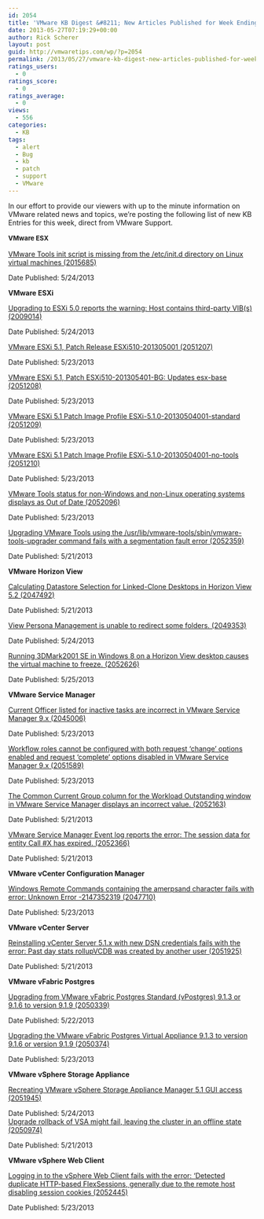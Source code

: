 ```yaml
---
id: 2054
title: 'VMware KB Digest &#8211; New Articles Published for Week Ending 5/25/13'
date: 2013-05-27T07:19:29+00:00
author: Rick Scherer
layout: post
guid: http://vmwaretips.com/wp/?p=2054
permalink: /2013/05/27/vmware-kb-digest-new-articles-published-for-week-ending-52513/
ratings_users:
  - 0
ratings_score:
  - 0
ratings_average:
  - 0
views:
  - 556
categories:
  - KB
tags:
  - alert
  - Bug
  - kb
  - patch
  - support
  - VMware
---
```

In our effort to provide our viewers with up to the minute information on VMware related news and topics, we&#8217;re posting the following list of new KB Entries for this week, direct from VMware Support.

<strong style="font-size: 13px; line-height: 19px;"><!--more-->VMware ESX</strong>

<a href="http://kb.vmware.com/kb/2015685" target="_blank">VMware Tools init script is missing from the /etc/init.d directory on Linux virtual machines (2015685)</a>
  
Date Published: 5/24/2013

**VMware ESXi**
  
<a href="http://kb.vmware.com/kb/2009014" target="_blank">Upgrading to ESXi 5.0 reports the warning: Host contains third-party VIB(s) (2009014)</a>
  
Date Published: 5/24/2013
  
<a href="http://kb.vmware.com/kb/2051207" target="_blank">VMware ESXi 5.1, Patch Release ESXi510-201305001 (2051207)</a>
  
Date Published: 5/23/2013
  
<a href="http://kb.vmware.com/kb/2051208" target="_blank">VMware ESXi 5.1, Patch ESXi510-201305401-BG: Updates esx-base (2051208)</a>
  
Date Published: 5/23/2013
  
<a href="http://kb.vmware.com/kb/2051209" target="_blank">VMware ESXi 5.1 Patch Image Profile ESXi-5.1.0-20130504001-standard (2051209)</a>
  
Date Published: 5/23/2013
  
<a href="http://kb.vmware.com/kb/2051210" target="_blank">VMware ESXi 5.1 Patch Image Profile ESXi-5.1.0-20130504001-no-tools (2051210)</a>
  
Date Published: 5/23/2013
  
<a href="http://kb.vmware.com/kb/2052096" target="_blank">VMware Tools status for non-Windows and non-Linux operating systems displays as Out of Date (2052096)</a>
  
Date Published: 5/23/2013
  
<a href="http://kb.vmware.com/kb/2052359" target="_blank">Upgrading VMware Tools using the /usr/lib/vmware-tools/sbin/vmware-tools-upgrader command fails with a segmentation fault error (2052359)</a>
  
Date Published: 5/21/2013

**VMware Horizon View**
  
<a href="http://kb.vmware.com/kb/2047492" target="_blank">Calculating Datastore Selection for Linked-Clone Desktops in Horizon View 5.2 (2047492)</a>
  
Date Published: 5/21/2013
  
<a href="http://kb.vmware.com/kb/2049353" target="_blank">View Persona Management is unable to redirect some folders. (2049353)</a>
  
Date Published: 5/24/2013
  
<a href="http://kb.vmware.com/kb/2052626" target="_blank">Running 3DMark2001 SE in Windows 8 on a Horizon View desktop causes the virtual machine to freeze. (2052626)</a>
  
Date Published: 5/25/2013

**VMware Service Manager**
  
<a href="http://kb.vmware.com/kb/2045006" target="_blank">Current Officer listed for inactive tasks are incorrect in VMware Service Manager 9.x (2045006)</a>
  
Date Published: 5/23/2013
  
<a href="http://kb.vmware.com/kb/2051589" target="_blank">Workflow roles cannot be configured with both request ‘change’ options enabled and request ‘complete’ options disabled in VMware Service Manager 9.x (2051589)</a>
  
Date Published: 5/23/2013
  
<a href="http://kb.vmware.com/kb/2052163" target="_blank">The Common Current Group column for the Workload Outstanding window in VMware Service Manager displays an incorrect value. (2052163)</a>
  
Date Published: 5/21/2013
  
<a href="http://kb.vmware.com/kb/2052366" target="_blank">VMware Service Manager Event log reports the error: The session data for entity Call #X has expired. (2052366)</a>
  
Date Published: 5/21/2013

**VMware vCenter Configuration Manager**
  
<a href="http://kb.vmware.com/kb/2047710" target="_blank">Windows Remote Commands containing the amerpsand character fails with error: Unknown Error -2147352319 (2047710)</a>
  
Date Published: 5/23/2013

**VMware vCenter Server**
  
<a href="http://kb.vmware.com/kb/2051925" target="_blank">Reinstalling vCenter Server 5.1.x with new DSN credentials fails with the error: Past day stats rollupVCDB was created by another user (2051925)</a>
  
Date Published: 5/21/2013

**VMware vFabric Postgres**
  
<a href="http://kb.vmware.com/kb/2050339" target="_blank">Upgrading from VMware vFabric Postgres Standard (vPostgres) 9.1.3 or 9.1.6 to version 9.1.9 (2050339)</a>
  
Date Published: 5/22/2013
  
<a href="http://kb.vmware.com/kb/2050374" target="_blank">Upgrading the VMware vFabric Postgres Virtual Appliance 9.1.3 to version 9.1.6 or version 9.1.9 (2050374)</a>
  
Date Published: 5/23/2013

**VMware vSphere Storage Appliance**
  
<a href="http://kb.vmware.com/kb/2051945" target="_blank">Recreating VMware vSphere Storage Appliance Manager 5.1 GUI access (2051945)</a>
  
Date Published: 5/24/2013<a href="http://kb.vmware.com/kb/2050974" target="_blank"><br /> Upgrade rollback of VSA might fail, leaving the cluster in an offline state (2050974)</a>
  
Date Published: 5/21/2013

**VMware vSphere Web Client**
  
<a href="http://kb.vmware.com/kb/2052445" target="_blank">Logging in to the vSphere Web Client fails with the error: ‘Detected duplicate HTTP-based FlexSessions, generally due to the remote host disabling session cookies (2052445)</a>
  
Date Published: 5/23/2013